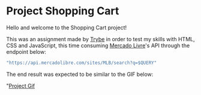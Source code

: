 # Project Shopping Cart

Hello and welcome to the Shopping Cart project!

This was an assignment made by [Trybe](www.betrybe.com) in order to test my skills with HTML, CSS and JavaScript, this time consuming [Mercado Livre](www.mercadolivre.com)'s API through the endpoint below:

```javascript
"https://api.mercadolibre.com/sites/MLB/search?q=$QUERY"
```

The end result was expected to be similar to the GIF below:

"[Project Gif](./out.gif)